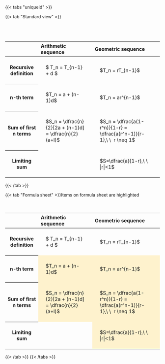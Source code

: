 ---
---

{{< tabs "uniqueid" >}}

{{< tab "Standard view" >}}

#  
<br>
<style type="text/css">
#T_6bca7 th.col_heading {
  text-align: left;
  font-size: 1em;
}
#T_6bca7 td {
  text-align: left;
  font-size: 1em;
  padding: 1.5em;
}
#T_6bca7_row0_col0, #T_6bca7_row0_col1, #T_6bca7_row1_col0, #T_6bca7_row1_col1, #T_6bca7_row2_col0, #T_6bca7_row2_col1, #T_6bca7_row3_col0, #T_6bca7_row3_col1 {
  white-space: pre-wrap;
}
</style>
<table id="T_6bca7">
  <thead>
    <tr>
      <th class="blank level0" >&nbsp;</th>
      <th id="T_6bca7_level0_col0" class="col_heading level0 col0" >Arithmetic sequence</th>
      <th id="T_6bca7_level0_col1" class="col_heading level0 col1" >Geometric sequence</th>
    </tr>
  </thead>
  <tbody>
    <tr>
      <th id="T_6bca7_level0_row0" class="row_heading level0 row0" >Recursive definition</th>
      <td id="T_6bca7_row0_col0" class="data row0 col0" >$ T_n = T_{n-1} + d $</td>
      <td id="T_6bca7_row0_col1" class="data row0 col1" >$T_n = rT_{n-1}$</td>
    </tr>
    <tr>
      <th id="T_6bca7_level0_row1" class="row_heading level0 row1" >n-th term</th>
      <td id="T_6bca7_row1_col0" class="data row1 col0" >$T_n = a + (n-1)d$</td>
      <td id="T_6bca7_row1_col1" class="data row1 col1" >$T_n = ar^{n-1}$</td>
    </tr>
    <tr>
      <th id="T_6bca7_level0_row2" class="row_heading level0 row2" >Sum of first n terms</th>
      <td id="T_6bca7_row2_col0" class="data row2 col0" >$S_n = \dfrac{n}{2}[2a + (n-1)d] = \dfrac{n}{2}(a+l)$</td>
      <td id="T_6bca7_row2_col1" class="data row2 col1" >$S_n = \dfrac{a(1-r^n)}{1-r} = \dfrac{a(r^n-1)}{r-1},\ \  r \neq 1$</td>
    </tr>
    <tr>
      <th id="T_6bca7_level0_row3" class="row_heading level0 row3" >Limiting sum</th>
      <td id="T_6bca7_row3_col0" class="data row3 col0" ></td>
      <td id="T_6bca7_row3_col1" class="data row3 col1" >$S=\dfrac{a}{1-r},\ \ |r|<1$</td>
    </tr>
  </tbody>
</table>
{{< /tab >}}

{{< tab "Formula sheet" >}}Items on formula sheet are highlighted
<br><br><br>
<style type="text/css">
#T_36e04 th.col_heading {
  text-align: left;
  font-size: 1em;
}
#T_36e04 td {
  text-align: left;
  font-size: 1em;
  padding: 1.5em;
}
#T_36e04_row0_col0, #T_36e04_row0_col1, #T_36e04_row3_col0 {
  white-space: pre-wrap;
}
#T_36e04_row1_col0, #T_36e04_row1_col1, #T_36e04_row2_col0, #T_36e04_row2_col1, #T_36e04_row3_col1 {
  background-color: rgba(255,194,10, 0.2);
  white-space: pre-wrap;
}
</style>
<table id="T_36e04">
  <thead>
    <tr>
      <th class="blank level0" >&nbsp;</th>
      <th id="T_36e04_level0_col0" class="col_heading level0 col0" >Arithmetic sequence</th>
      <th id="T_36e04_level0_col1" class="col_heading level0 col1" >Geometric sequence</th>
    </tr>
  </thead>
  <tbody>
    <tr>
      <th id="T_36e04_level0_row0" class="row_heading level0 row0" >Recursive definition</th>
      <td id="T_36e04_row0_col0" class="data row0 col0" >$ T_n = T_{n-1} + d $</td>
      <td id="T_36e04_row0_col1" class="data row0 col1" >$T_n = rT_{n-1}$</td>
    </tr>
    <tr>
      <th id="T_36e04_level0_row1" class="row_heading level0 row1" >n-th term</th>
      <td id="T_36e04_row1_col0" class="data row1 col0" >$T_n = a + (n-1)d$</td>
      <td id="T_36e04_row1_col1" class="data row1 col1" >$T_n = ar^{n-1}$</td>
    </tr>
    <tr>
      <th id="T_36e04_level0_row2" class="row_heading level0 row2" >Sum of first n terms</th>
      <td id="T_36e04_row2_col0" class="data row2 col0" >$S_n = \dfrac{n}{2}[2a + (n-1)d] = \dfrac{n}{2}(a+l)$</td>
      <td id="T_36e04_row2_col1" class="data row2 col1" >$S_n = \dfrac{a(1-r^n)}{1-r} = \dfrac{a(r^n-1)}{r-1},\ \  r \neq 1$</td>
    </tr>
    <tr>
      <th id="T_36e04_level0_row3" class="row_heading level0 row3" >Limiting sum</th>
      <td id="T_36e04_row3_col0" class="data row3 col0" ></td>
      <td id="T_36e04_row3_col1" class="data row3 col1" >$S=\dfrac{a}{1-r},\ \ |r|<1$</td>
    </tr>
  </tbody>
</table>
{{< /tab >}}
{{< /tabs >}}